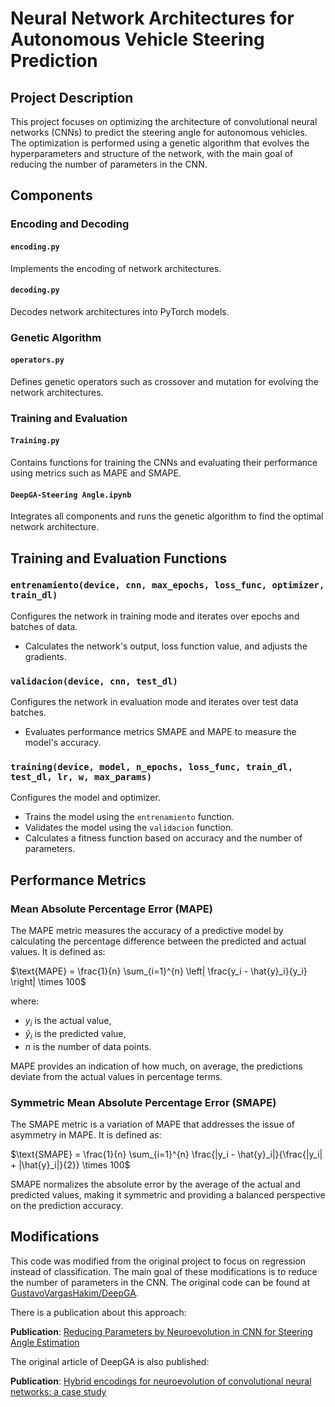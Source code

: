 #  Neural Network Architectures for Autonomous Vehicle Steering Prediction

## Project Description

This project focuses on optimizing the architecture of convolutional neural networks (CNNs) to predict the steering angle for autonomous vehicles. The optimization is performed using a genetic algorithm that evolves the hyperparameters and structure of the network, with the main goal of reducing the number of parameters in the CNN.

## Components

### Encoding and Decoding

#### `encoding.py`
Implements the encoding of network architectures.

#### `decoding.py`
Decodes network architectures into PyTorch models.

### Genetic Algorithm

#### `operators.py`
Defines genetic operators such as crossover and mutation for evolving the network architectures.

### Training and Evaluation

#### `Training.py`
Contains functions for training the CNNs and evaluating their performance using metrics such as MAPE and SMAPE.

#### `DeepGA-Steering Angle.ipynb`
Integrates all components and runs the genetic algorithm to find the optimal network architecture.

## Training and Evaluation Functions

### `entrenamiento(device, cnn, max_epochs, loss_func, optimizer, train_dl)`
Configures the network in training mode and iterates over epochs and batches of data.
- Calculates the network's output, loss function value, and adjusts the gradients.

### `validacion(device, cnn, test_dl)`
Configures the network in evaluation mode and iterates over test data batches.
- Evaluates performance metrics SMAPE and MAPE to measure the model's accuracy.

### `training(device, model, n_epochs, loss_func, train_dl, test_dl, lr, w, max_params)`
Configures the model and optimizer.
- Trains the model using the `entrenamiento` function.
- Validates the model using the `validacion` function.
- Calculates a fitness function based on accuracy and the number of parameters.

## Performance Metrics

### Mean Absolute Percentage Error (MAPE)
The MAPE metric measures the accuracy of a predictive model by calculating the percentage difference between the predicted and actual values. It is defined as:

$\text{MAPE} = \frac{1}{n} \sum_{i=1}^{n} \left| \frac{y_i - \hat{y}_i}{y_i} \right| \times 100$

where:
- $y_i$ is the actual value,
-  $\hat{y}_i$ is the predicted value,
-  $n$ is the number of data points.

MAPE provides an indication of how much, on average, the predictions deviate from the actual values in percentage terms.

### Symmetric Mean Absolute Percentage Error (SMAPE)
The SMAPE metric is a variation of MAPE that addresses the issue of asymmetry in MAPE. It is defined as:

$\text{SMAPE} = \frac{1}{n} \sum_{i=1}^{n} \frac{|y_i - \hat{y}_i|}{\frac{|y_i| + |\hat{y}_i|}{2}} \times 100$

SMAPE normalizes the absolute error by the average of the actual and predicted values, making it symmetric and providing a balanced perspective on the prediction accuracy.

## Modifications
This code was modified from the original project to focus on regression instead of classification. The main goal of these modifications is to reduce the number of parameters in the CNN. The original code can be found at [GustavoVargasHakim/DeepGA](https://github.com/GustavoVargasHakim/DeepGA).

There is a publication about this approach:

**Publication**: [Reducing Parameters by Neuroevolution in CNN for Steering Angle Estimation](https://doi.org/10.1007/978-3-031-62836-8_35)

The original article of DeepGA is also published:

**Publication**: [Hybrid encodings for neuroevolution of convolutional neural networks: a case study](https://dl.acm.org/doi/abs/10.1145/3449726.3463133)


